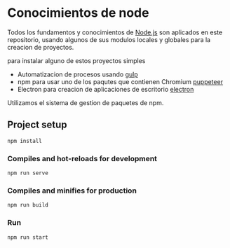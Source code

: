 # Conocimientos de node

Todos los fundamentos y conocimientos de [Node.js](https://nodejs.org/es/) son aplicados en este repositorio, usando algunos de sus modulos locales y globales para la creacion de proyectos.

para instalar alguno de estos proyectos simples

- Automatizacion de procesos usando [gulp](https://gulpjs.com/)
- npm para usar uno de los paqutes que contienen Chromium [puppeteer](https://pptr.dev/)
- Electron para creacion de aplicaciones de escritorio [electron](https://www.electronjs.org/)

Utilizamos el sistema de gestion de paquetes de npm.

## Project setup

```
npm install
```

### Compiles and hot-reloads for development

```
npm run serve
```

### Compiles and minifies for production

```
npm run build
```

### Run

```
npm run start
```
